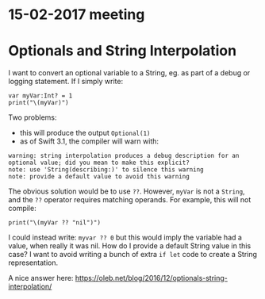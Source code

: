 # 15-02-2017 meeting

# Optionals and String Interpolation

I want to convert an optional variable to a String, eg. as part of a debug or logging statement.
If I simply write:
```
var myVar:Int? = 1
print("\(myVar)")
```
Two problems:
- this will produce the output `Optional(1)`
- as of Swift 3.1, the compiler will warn with: 
```
warning: string interpolation produces a debug description for an optional value; did you mean to make this explicit?
note: use 'String(describing:)' to silence this warning
note: provide a default value to avoid this warning
```
The obvious solution would be to use `??`.
However, `myVar` is not a `String`, and the `??` operator requires matching operands.  For example, this will not compile:
```
print("\(myVar ?? "nil")")
```
I could instead write: `myvar ?? 0` but this would imply the variable had a value, when really it was nil.
How do I provide a default String value in this case?
I want to avoid writing a bunch of extra `if let` code to create a String representation.

A nice answer here: https://oleb.net/blog/2016/12/optionals-string-interpolation/

